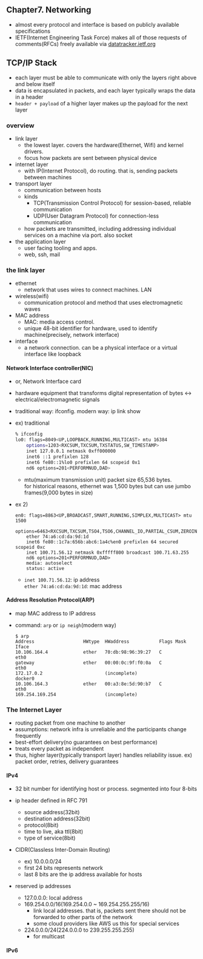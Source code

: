 ## Chapter7. Networking

- almost every protocol and interface is based on publicly available specifications
- IETF(Internet Engineering Task Force) makes all of those requests of comments(RFCs) freely available via [datatracker.ietf.org](https://datatracker.ietf.org/)

## TCP/IP Stack

- each layer must be able to communicate with only the layers right above and below itself
- data is encapsulated in packets, and each layer typically wraps the data in a header
- `header + payload` of a higher layer makes up the payload for the next layer

### overview

- link layer
  - the lowest layer. covers the hardware(Ethernet, Wifi) and kernel drivers.
  - focus how packets are sent between physical device
- internet layer
  - with IP(Internet Protocol), do routing. that is, sending packets between machines
- transport layer
  - communication between hosts
  - kinds
    - TCP(Transmission Control Protocol) for session-based, reliable communication
    - UDP(User Datagram Protocol) for connection-less communication
  - how packets are transmitted, including addressing individual services on a machine via port. also socket
- the application layer
  - user facing tooling and apps.
  - web, ssh, mail

### the link layer

- ethernet
  - network that uses wires to connect machines. LAN
- wireless(wifi)
  - communication protocol and method that uses electromagnetic waves
- MAC address
  - MAC: media access control.
  - unique 48-bit identifier for hardware, used to identify machine(precisely, network interface)
- interface
  - a network connection. can be a physical interface or a virtual interface like loopback

#### Network Interface controller(NIC)

- or, Network Interface card
- hardware equipment that transforms digital representation of bytes <-> electrical/electromagnetic signals
- traditional way: ifconfig. modern way: ip link show
- ex) traditional
  ```bash
  % ifconfig
  lo0: flags=8049<UP,LOOPBACK,RUNNING,MULTICAST> mtu 16384
      options=1203<RXCSUM,TXCSUM,TXSTATUS,SW_TIMESTAMP>
      inet 127.0.0.1 netmask 0xff000000
      inet6 ::1 prefixlen 128
      inet6 fe80::1%lo0 prefixlen 64 scopeid 0x1
      nd6 options=201<PERFORMNUD,DAD>
  ```
  - mtu(maximum transmission unit) packet size 65,536 bytes. \
    for historical reasons, ethernet was 1,500 bytes but can use jumbo frames(9,000 bytes in size)
- ex 2)

  ```
  en0: flags=8863<UP,BROADCAST,SMART,RUNNING,SIMPLEX,MULTICAST> mtu 1500
      options=6463<RXCSUM,TXCSUM,TSO4,TSO6,CHANNEL_IO,PARTIAL_CSUM,ZEROINVERT_CSUM>
      ether 74:a6:cd:da:9d:1d
      inet6 fe80::1c7a:656b:abc6:1a4c%en0 prefixlen 64 secured scopeid 0xc
      inet 100.71.56.12 netmask 0xfffff800 broadcast 100.71.63.255
      nd6 options=201<PERFORMNUD,DAD>
      media: autoselect
      status: active
  ```

  - `inet 100.71.56.12`: ip address \
    `ether 74:a6:cd:da:9d:1d`: mac address

#### Address Resolution Protocol(ARP)

- map MAC address to IP address
- command: `arp` or `ip neigh`(modern way)

  ```
  $ arp
  Address                  HWtype  HWaddress           Flags Mask            Iface
  10.106.164.4             ether   70:db:98:96:39:27   C                     eth0
  gateway                  ether   00:00:0c:9f:f0:0a   C                     eth0
  172.17.0.2                       (incomplete)                              docker0
  10.106.164.3             ether   00:a3:8e:5d:90:b7   C                     eth0
  169.254.169.254                  (incomplete)
  ```

### The Internet Layer

- routing packet from one machine to another
- assumptions: network infra is unreliable and the participants change frequently
- best-effort delivery(no guarantees on best performance)
- treats every packet as independent
- thus, higher layer(typically transport layer) handles reliability issue. ex) packet order, retries, delivery guarantees

#### IPv4

- 32 bit number for identifying host or process. segmented into four 8-bits
- ip header defined in RFC 791

  - source address(32bit)
  - destination address(32bit)
  - protocol(8bit)
  - time to live, aka ttl(8bit)
  - type of service(8bit)

- CIDR(Classless Inter-Domain Routing)
  - ex) 10.0.0.0/24
  - first 24 bits represents network
  - last 8 bits are the ip address available for hosts
- reserved ip addresses
  - 127.0.0.0: local address
  - 169.254.0.0/16(169.254.0.0 ~ 169.254.255.255/16)
    - link local addresses. that is, packets sent there should not be forwarded to other parts of the network
    - some cloud providers like AWS us this for special services
  - 224.0.0.0/24(224.0.0.0 to 239.255.255.255)
    - for multicast

#### IPv6
